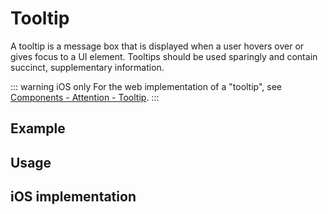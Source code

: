 <script setup>
  import iOS from './ios.md';
</script>

# Tooltip

A tooltip is a message box that is displayed when a user hovers over or gives focus to a UI element. Tooltips should be used sparingly and contain succinct, supplementary information.

::: warning iOS only
For the web implementation of a "tooltip", see [Components - Attention - Tooltip](/components/attention#tooltip).
:::

<components-status ios='released' />

## Example

<tooltip-example />

## Usage

<component-design-guidelines name="Warp - Components / Tooltip" link="https://www.figma.com/design/oHBCzDdJxHQ6fmFLYWUltf/WARP---Components-2.0?node-id=1308-38514&t=ypV9S2xFCv8kSzjB-0" />

<component-questions />

## iOS implementation

<iOS />
